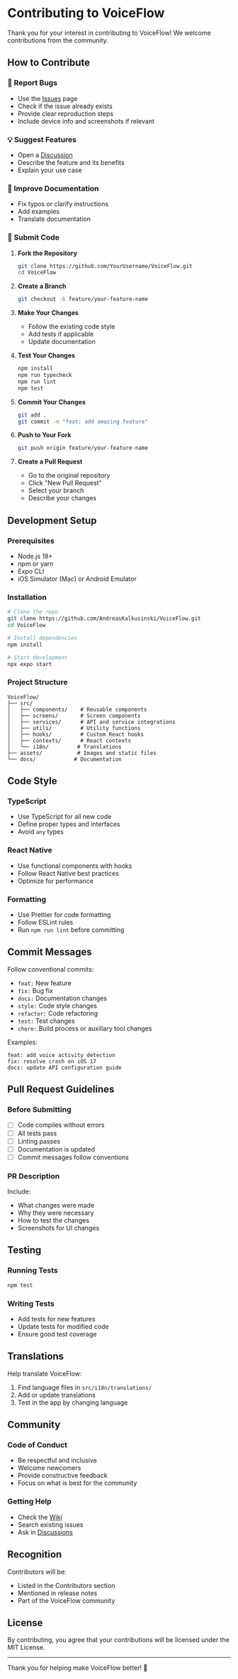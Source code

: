 # Contributing to VoiceFlow

Thank you for your interest in contributing to VoiceFlow! We welcome contributions from the community.

## How to Contribute

### 🐛 Report Bugs

- Use the [Issues](https://github.com/AndreasKalkusinski/VoiceFlow/issues) page
- Check if the issue already exists
- Provide clear reproduction steps
- Include device info and screenshots if relevant

### 💡 Suggest Features

- Open a [Discussion](https://github.com/AndreasKalkusinski/VoiceFlow/discussions)
- Describe the feature and its benefits
- Explain your use case

### 📝 Improve Documentation

- Fix typos or clarify instructions
- Add examples
- Translate documentation

### 🔧 Submit Code

1. **Fork the Repository**

   ```bash
   git clone https://github.com/YourUsername/VoiceFlow.git
   cd VoiceFlow
   ```

2. **Create a Branch**

   ```bash
   git checkout -b feature/your-feature-name
   ```

3. **Make Your Changes**
   - Follow the existing code style
   - Add tests if applicable
   - Update documentation

4. **Test Your Changes**

   ```bash
   npm install
   npm run typecheck
   npm run lint
   npm test
   ```

5. **Commit Your Changes**

   ```bash
   git add .
   git commit -m "feat: add amazing feature"
   ```

6. **Push to Your Fork**

   ```bash
   git push origin feature/your-feature-name
   ```

7. **Create a Pull Request**
   - Go to the original repository
   - Click "New Pull Request"
   - Select your branch
   - Describe your changes

## Development Setup

### Prerequisites

- Node.js 18+
- npm or yarn
- Expo CLI
- iOS Simulator (Mac) or Android Emulator

### Installation

```bash
# Clone the repo
git clone https://github.com/AndreasKalkusinski/VoiceFlow.git
cd VoiceFlow

# Install dependencies
npm install

# Start development
npx expo start
```

### Project Structure

```
VoiceFlow/
├── src/
│   ├── components/    # Reusable components
│   ├── screens/       # Screen components
│   ├── services/      # API and service integrations
│   ├── utils/         # Utility functions
│   ├── hooks/         # Custom React hooks
│   ├── contexts/      # React contexts
│   └── i18n/         # Translations
├── assets/           # Images and static files
└── docs/            # Documentation
```

## Code Style

### TypeScript

- Use TypeScript for all new code
- Define proper types and interfaces
- Avoid `any` types

### React Native

- Use functional components with hooks
- Follow React Native best practices
- Optimize for performance

### Formatting

- Use Prettier for code formatting
- Follow ESLint rules
- Run `npm run lint` before committing

## Commit Messages

Follow conventional commits:

- `feat:` New feature
- `fix:` Bug fix
- `docs:` Documentation changes
- `style:` Code style changes
- `refactor:` Code refactoring
- `test:` Test changes
- `chore:` Build process or auxiliary tool changes

Examples:

```
feat: add voice activity detection
fix: resolve crash on iOS 17
docs: update API configuration guide
```

## Pull Request Guidelines

### Before Submitting

- [ ] Code compiles without errors
- [ ] All tests pass
- [ ] Linting passes
- [ ] Documentation is updated
- [ ] Commit messages follow conventions

### PR Description

Include:

- What changes were made
- Why they were necessary
- How to test the changes
- Screenshots for UI changes

## Testing

### Running Tests

```bash
npm test
```

### Writing Tests

- Add tests for new features
- Update tests for modified code
- Ensure good test coverage

## Translations

Help translate VoiceFlow:

1. Find language files in `src/i18n/translations/`
2. Add or update translations
3. Test in the app by changing language

## Community

### Code of Conduct

- Be respectful and inclusive
- Welcome newcomers
- Provide constructive feedback
- Focus on what is best for the community

### Getting Help

- Check the [Wiki](https://github.com/AndreasKalkusinski/VoiceFlow/wiki)
- Search existing issues
- Ask in [Discussions](https://github.com/AndreasKalkusinski/VoiceFlow/discussions)

## Recognition

Contributors will be:

- Listed in the Contributors section
- Mentioned in release notes
- Part of the VoiceFlow community

## License

By contributing, you agree that your contributions will be licensed under the MIT License.

---

Thank you for helping make VoiceFlow better! 🎉
